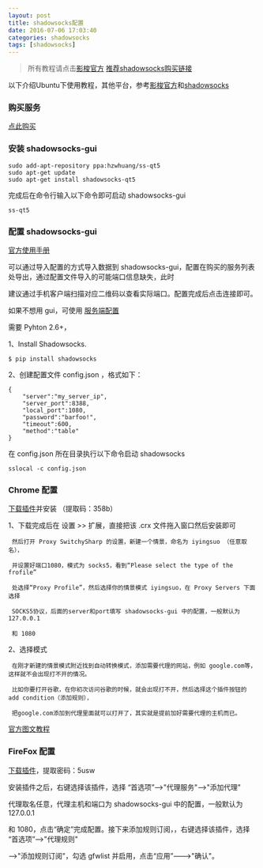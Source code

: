 ```yaml
---
layout: post
title: shadowsocks配置
date: 2016-07-06 17:03:40
categories: shadowsocks
tags: [shadowsocks]
---
```


>所有教程请点击[影梭官方](http://www.iyingsuo.com/help.html)
[推荐shadowsocks购买链接](https://www.abclite.net/aff.php?aff=226)

以下介绍Ubuntu下使用教程，其他平台，参考[影梭官方](http://www.iyingsuo.com/help.html)和[shadowsocks](https://github.com/shadowsocks/shadowsocks-qt5/wiki/%E5%AE%89%E8%A3%85%E6%8C%87%E5%8D%97)

### 购买服务
   [点此购买](https://www.abclite.net/aff.php?aff=226)

### 安装 shadowsocks-gui
```
sudo add-apt-repository ppa:hzwhuang/ss-qt5
sudo apt-get update
sudo apt-get install shadowsocks-qt5
```
完成后在命令行输入以下命令即可启动 shadowsocks-gui
```
ss-qt5
```

### 配置 shadowsocks-gui

[官方使用手册](https://github.com/shadowsocks/shadowsocks-qt5/wiki/%E4%BD%BF%E7%94%A8%E6%89%8B%E5%86%8C)

可以通过导入配置的方式导入数据到 shadowsocks-gui，配置在购买的服务列表处导出，通过配置文件导入的可能端口信息缺失，此时

建议通过手机客户端扫描对应二维码以查看实际端口。配置完成后点击连接即可。

如果不想用 gui，可使用 [服务端配置](http://www.iyingsuo.com/download.html)

需要 Pyhton 2.6+，

1、Install Shadowsocks.
```
$ pip install shadowsocks
```
2、创建配置文件 config.json ，格式如下：
```
{
    "server":"my_server_ip",
    "server_port":8388,
    "local_port":1080,
    "password":"barfoo!",
    "timeout":600,
    "method":"table"
}
```
在 config.json 所在目录执行以下命令启动 shadowsocks
```
sslocal -c config.json
```


### Chrome 配置

[下载插件](https://yunpan.cn/cBFZxVTrIpBEe )并安装
（提取码：358b）

1、下载完成后在 设置 >> 扩展，直接把该 .crx 文件拖入窗口然后安装即可

	 然后打开 Proxy SwitchySharp 的设置，新建一个情景，命名为 iyingsuo （任意取名），

	 并设置好端口1080，模式为 socks5，看到“Please select the type of the frofile”

	 处选择“Proxy Profile”，然后选择你的情景模式 iyingsuo，在 Proxy Servers 下面选择

	 SOCKS5协议，后面的server和port填写 shadowsocks-gui 中的配置，一般默认为 127.0.0.1

	 和 1080

2、选择模式

	 在刚才新建的情景模式附近找到自动转换模式，添加需要代理的网站，例如 google.com等，这样就不会出现打不开的情况。

	 比如你要打开谷歌，在你初次访问谷歌的时候，就会出现打不开，然后选择这个插件按钮的 add condition（添加规则），

	 把google.com添加到代理里面就可以打开了，其实就是提前加好需要代理的主机而已。

 [官方图文教程](http://www.iyingsuo.com/chrome-shadowsocks-tutorials.html)

### FireFox 配置

[下载插件](http://pan.baidu.com/s/1bn2Refd)，提取密码：5usw

安装插件之后，右键选择该插件，选择 “首选项”-->"代理服务"-->"添加代理"

代理取名任意，代理主机和端口为 shadowsocks-gui 中的配置，一般默认为 127.0.0.1

和 1080，点击“确定”完成配置。接下来添加规则订阅，，右键选择该插件，选择 “首选项”-->"代理规则"

-->"添加规则订阅"，勾选 gfwlist 并启用，点击“应用”--->"确认"。
